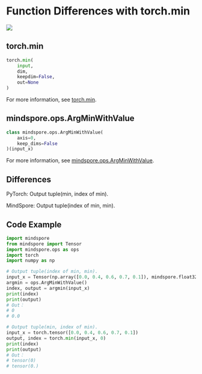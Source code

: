 # Function Differences with torch.min

<a href="https://gitee.com/mindspore/docs/blob/r1.5/docs/mindspore/migration_guide/source_en/api_mapping/pytorch_diff/ArgMinWithValue.md" target="_blank"><img src="https://gitee.com/mindspore/docs/raw/r1.5/resource/_static/logo_source_en.png"></a>

## torch.min

```python
torch.min(
    input,
    dim,
    keepdim=False,
    out=None
)
```

For more information, see [torch.min](https://pytorch.org/docs/1.5.0/torch.html#torch.min).

## mindspore.ops.ArgMinWithValue

```python
class mindspore.ops.ArgMinWithValue(
    axis=0,
    keep_dims=False
)(input_x)
```

For more information, see [mindspore.ops.ArgMinWithValue](https://mindspore.cn/docs/api/en/r1.5/api_python/ops/mindspore.ops.ArgMinWithValue.html#mindspore.ops.ArgMinWithValue).

## Differences

PyTorch: Output tuple(min, index of min).

MindSpore: Output tuple(index of min, min).

## Code Example

```python
import mindspore
from mindspore import Tensor
import mindspore.ops as ops
import torch
import numpy as np

# Output tuple(index of min, min).
input_x = Tensor(np.array([0.0, 0.4, 0.6, 0.7, 0.1]), mindspore.float32)
argmin = ops.ArgMinWithValue()
index, output = argmin(input_x)
print(index)
print(output)
# Out：
# 0
# 0.0

# Output tuple(min, index of min).
input_x = torch.tensor([0.0, 0.4, 0.6, 0.7, 0.1])
output, index = torch.min(input_x, 0)
print(index)
print(output)
# Out：
# tensor(0)
# tensor(0.)
```
